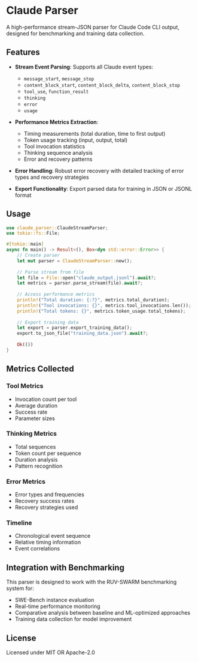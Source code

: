 # Claude Parser

A high-performance stream-JSON parser for Claude Code CLI output, designed for benchmarking and training data collection.

## Features

- **Stream Event Parsing**: Supports all Claude event types:
  - `message_start`, `message_stop`
  - `content_block_start`, `content_block_delta`, `content_block_stop`
  - `tool_use`, `function_result`
  - `thinking`
  - `error`
  - `usage`

- **Performance Metrics Extraction**:
  - Timing measurements (total duration, time to first output)
  - Token usage tracking (input, output, total)
  - Tool invocation statistics
  - Thinking sequence analysis
  - Error and recovery patterns

- **Error Handling**: Robust error recovery with detailed tracking of error types and recovery strategies

- **Export Functionality**: Export parsed data for training in JSON or JSONL format

## Usage

```rust
use claude_parser::ClaudeStreamParser;
use tokio::fs::File;

#[tokio::main]
async fn main() -> Result<(), Box<dyn std::error::Error>> {
    // Create parser
    let mut parser = ClaudeStreamParser::new();
    
    // Parse stream from file
    let file = File::open("claude_output.jsonl").await?;
    let metrics = parser.parse_stream(file).await?;
    
    // Access performance metrics
    println!("Total duration: {:?}", metrics.total_duration);
    println!("Tool invocations: {}", metrics.tool_invocations.len());
    println!("Total tokens: {}", metrics.token_usage.total_tokens);
    
    // Export training data
    let export = parser.export_training_data();
    export.to_json_file("training_data.json").await?;
    
    Ok(())
}
```

## Metrics Collected

### Tool Metrics
- Invocation count per tool
- Average duration
- Success rate
- Parameter sizes

### Thinking Metrics
- Total sequences
- Token count per sequence
- Duration analysis
- Pattern recognition

### Error Metrics
- Error types and frequencies
- Recovery success rates
- Recovery strategies used

### Timeline
- Chronological event sequence
- Relative timing information
- Event correlations

## Integration with Benchmarking

This parser is designed to work with the RUV-SWARM benchmarking system for:
- SWE-Bench instance evaluation
- Real-time performance monitoring
- Comparative analysis between baseline and ML-optimized approaches
- Training data collection for model improvement

## License

Licensed under MIT OR Apache-2.0